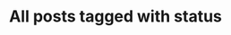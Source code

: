 ---
layout: tag
title: "All posts tagged with status"
permalink: /weblog/tags/status/
taxonomy: status
---